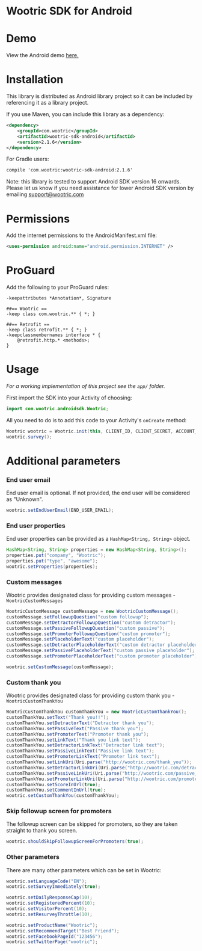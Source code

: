 # Wootric SDK for Android
Demo
=========================
View the Android demo [here.](https://cl.ly/dVMH)

Installation
=========================
This library is distributed as Android library project so it can be included by referencing it as a library project.

If you use Maven, you can include this library as a dependency:

```xml
<dependency>
    <groupId>com.wootric</groupId>
    <artifactId>wootric-sdk-android</artifactId>
    <version>2.1.6</version>
</dependency>
```
	
For Gradle users:

```xml
compile 'com.wootric:wootric-sdk-android:2.1.6'
```
Note: this library is tested to  support Android SDK version 16 onwards. Please let us know if you need assistance for lower Android SDK version by emailing support@wootric.com

Permissions
===========

Add the internet permissions to the AndroidManifest.xml file:

```xml
<uses-permission android:name="android.permission.INTERNET" />
```

ProGuard
========
Add the following to your ProGuard rules:

````ProGuard
-keepattributes *Annotation*, Signature

##== Wootric ==
-keep class com.wootric.** { *; }

##== Retrofit ==
-keep class retrofit.** { *; }
-keepclassmembernames interface * {
    @retrofit.http.* <methods>;
}
````

Usage
=====

*For a working implementation of this project see the `app/` folder.*

First import the SDK into your Activity of choosing:

```java
import com.wootric.androidsdk.Wootric;
```

All you need to do is to add this code to your Activity's `onCreate` method:

```java
Wootric wootric = Wootric.init(this, CLIENT_ID, CLIENT_SECRET, ACCOUNT_TOKEN);
wootric.survey();
```

Additional parameters
====
### End user email ###

End user email is optional. If not provided, the end user will be considered as "Unknown".

```java
wootric.setEndUserEmail(END_USER_EMAIL);
```

### End user properties ###
End user properties can be provided as a `HashMap<String, String>` object.

```java
HashMap<String, String> properties = new HashMap<String, String>();
properties.put("company", "Wootric");
properties.put("type", "awesome");
wootric.setProperties(properties);
```

### Custom messages ###
Wootric provides designated class for providing custom messages -`WootricCustomMessages`

```java
WootricCustomMessage customMessage = new WootricCustomMessage();
customMessage.setFollowupQuestion("custom followup");
customMessage.setDetractorFollowupQuestion("custom detractor");
customMessage.setPassiveFollowupQuestion("custom passive");
customMessage.setPromoterFollowupQuestion("custom promoter");
customMessage.setPlaceholderText("custom placeholder");
customMessage.setDetractorPlaceholderText("custom detractor placeholder");
customMessage.setPassivePlaceholderText("custom passive placeholder");
customMessage.setPromoterPlaceholderText("custom promoter placeholder");

wootric.setCustomMessage(customMessage);
```

### Custom thank you ###
Wootric provides designated class for providing custom thank you -`WootricCustomThankYou`

```java
WootricCustomThankYou customThankYou = new WootricCustomThankYou();
customThankYou.setText("Thank you!!");
customThankYou.setDetractorText("Detractor thank you");
customThankYou.setPassiveText("Passive thank you");
customThankYou.setPromoterText("Promoter thank you");
customThankYou.setLinkText("Thank you link text");
customThankYou.setDetractorLinkText("Detractor link text");
customThankYou.setPassiveLinkText("Passive link text");
customThankYou.setPromoterLinkText("Promoter link text");
customThankYou.setLinkUri(Uri.parse("http://wootric.com/thank_you"));
customThankYou.setDetractorLinkUri(Uri.parse("http://wootric.com/detractor_thank_you"));
customThankYou.setPassiveLinkUri(Uri.parse("http://wootric.com/passive_thank_you"));
customThankYou.setPromoterLinkUri(Uri.parse("http://wootric.com/promoter_thank_you"));
customThankYou.setScoreInUrl(true);
customThankYou.setCommentInUrl(true);
wootric.setCustomThankYou(customThankYou);
```

### Skip followup screen for promoters
The followup screen can be skipped for promoters, so they are taken straight to thank you screen.

```java
wootric.shouldSkipFollowupScreenForPromoters(true);
```

### Other parameters ###
There are many other parameters which can be set in Wootric:

```java
wootric.setLanguageCode("EN");
wootric.setSurveyImmediately(true);

wootric.setDailyResponseCap(10);
wootric.setRegisteredPercent(10);
wootric.setVisitorPercent(10);
wootric.setResurveyThrottle(10);

wootric.setProductName("Wootric");
wootric.setRecommendTarget("Best Friend");
wootric.setFacebookPageId("123456");
wootric.setTwitterPage("wootric");
```